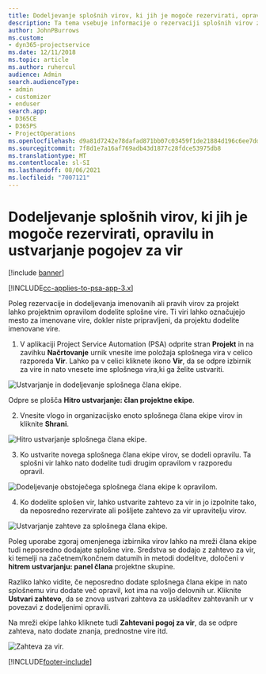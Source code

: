 ```yaml
---
title: Dodeljevanje splošnih virov, ki jih je mogoče rezervirati, opravilu in projektni ekipi
description: Ta tema vsebuje informacije o rezervaciji splošnih virov za opravila in projektne ekipe.
author: JohnPBurrows
ms.custom:
- dyn365-projectservice
ms.date: 12/11/2018
ms.topic: article
ms.author: ruhercul
audience: Admin
search.audienceType:
- admin
- customizer
- enduser
search.app:
- D365CE
- D365PS
- ProjectOperations
ms.openlocfilehash: d9a81d7242e78dafad871bb07c03459f1de21884d196c6ee7dd9619b2c410404
ms.sourcegitcommit: 7f8d1e7a16af769adb43d1877c28fdce53975db8
ms.translationtype: MT
ms.contentlocale: sl-SI
ms.lasthandoff: 08/06/2021
ms.locfileid: "7007121"
---
```

# <a name="assign-generic-bookable-resources-to-a-task-and-generate-resource-requirements"></a>Dodeljevanje splošnih virov, ki jih je mogoče rezervirati, opravilu in ustvarjanje pogojev za vir 

[!include [banner](../includes/psa-now-project-operations.md)]

[!INCLUDE[cc-applies-to-psa-app-3.x](../includes/cc-applies-to-psa-app-3x.md)]

Poleg rezervacije in dodeljevanja imenovanih ali pravih virov za projekt lahko projektnim opravilom dodelite splošne vire. Ti viri lahko označujejo mesto za imenovane vire, dokler niste pripravljeni, da projektu dodelite imenovane vire. 

1. V aplikaciji Project Service Automation (PSA) odprite stran **Projekt** in na zavihku **Načrtovanje** urnik vnesite ime položaja splošnega vira v celico razporeda **Vir**. Lahko pa v celici kliknete ikono **Vir**, da se odpre izbirnik za vire in nato vnesete ime splošnega vira,ki ga želite ustvariti.

![Ustvarjanje in dodeljevanje splošnega člana ekipe.](media/RM-how-to-9.png)

Odpre se plošča **Hitro ustvarjanje: član projektne ekipe**. 

2. Vnesite vlogo in organizacijsko enoto splošnega člana ekipe virov in kliknite **Shrani**.

![Hitro ustvarjanje splošnega člana ekipe.](media/RM-how-to-10.png)

3. Ko ustvarite novega splošnega člana ekipe virov, se dodeli opravilu. Ta splošni vir lahko nato dodelite tudi drugim opravilom v razporedu opravil.

![Dodeljevanje obstoječega splošnega člana ekipe k opravilom.](media/RM-how-to-11.png)

4. Ko dodelite splošen vir, lahko ustvarite zahtevo za vir in jo izpolnite tako, da neposredno rezervirate ali pošljete zahtevo za vir upravitelju virov.

![Ustvarjanje zahteve za splošnega člana ekipe.](media/RM-how-to-12.png)

Poleg uporabe zgoraj omenjenega izbirnika virov lahko na mreži člana ekipe tudi neposredno dodajate splošne vire. Sredstva se dodajo z zahtevo za vir, ki temelji na začetnem/končnem datumih in metodi dodelitve, določeni v **hitrem ustvarjanju: panel člana** projektne skupine.

Razliko lahko vidite, če neposredno dodate splošnega člana ekipe in nato splošnemu viru dodate več opravil, kot ima na voljo delovnih ur. Kliknite **Ustvari zahtevo**, da se znova ustvari zahteva za uskladitev zahtevanih ur v povezavi z dodeljenimi opravili.

Na mreži ekipe lahko kliknete tudi **Zahtevani pogoj za vir**, da se odpre zahteva, nato dodate znanja, prednostne vire itd.

![Zahteva za vir.](media/RM-how-to-13.png)



[!INCLUDE[footer-include](../includes/footer-banner.md)]